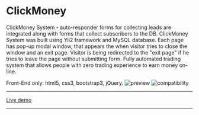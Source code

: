 # ClickMoney
ClickMoney System - auto-responder forms for collecting leads are integrated along with forms that collect subscribers to the DB.
ClickMoney System was built using Yii2 framework and MySQL database.
Each page has pop-up modal window, that appears the when visitor tries to close the window and an exit page.
Visitor is being redirected to the "exit page" if he tries to leave the page without submitting form.
Fully automated trading system that allows people with zero trading experience to earn money on-line.

Front-End only: html5, css3, bootstrap3, jQuery.
![preview](https://amaster.eu/demo/img/no-image.jpg)
![compatibility](https://amaster.eu/demo/img/compatible.jpg)

---

[Live demo](https://amaster.eu/demo/ClickMoney/)



---
